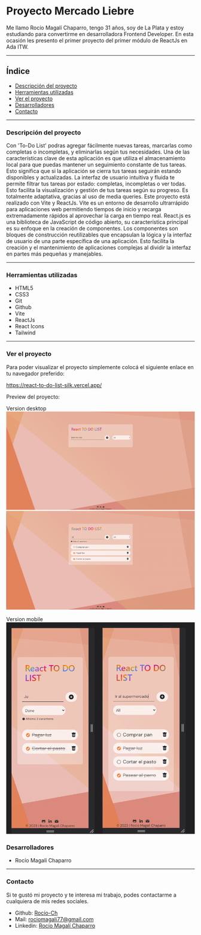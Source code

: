 # Proyecto Mercado Liebre

Me llamo Rocío Magalí Chaparro, tengo 31 años, soy de La Plata y estoy estudiando para convertirme en desarrolladora Frontend Developer. En esta ocasión les presento el primer proyecto del primer módulo de ReactJs en Ada ITW.
***

## Índice

- [Descripción del proyecto](#Descripción-del-proyecto)
- [Herramientas utilizadas](#Herramientas-utilizadas)
- [Ver el proyecto](#ver-el-proyecto)
- [Desarrolladores](#desarrolladores)
- [Contacto](#contacto)

***

### Descripción del proyecto

Con 'To-Do List' podras agregar fácilmente nuevas tareas, marcarlas como completas o incompletas, y eliminarlas según tus necesidades.
Una de las características clave de esta aplicación es que utiliza el almacenamiento local para que puedas mantener un seguimiento constante de tus tareas. Esto significa que si la aplicación se cierra tus tareas seguirán estando disponibles y actualizadas.
La interfaz de usuario intuitiva y fluida te permite filtrar tus tareas por estado: completas, incompletas o ver todas. Esto facilita la visualización y gestión de tus tareas según su progreso. Es totalmente adaptativa, gracias al uso de media queries.
Este proyecto está realizado con Vite y ReactJs. Vite es un entorno de desarrollo ultrarrápido para aplicaciones web permitiendo tiempos de inicio y recarga extremadamente rápidos al aprovechar la carga en tiempo real.
React.js es una biblioteca de JavaScript de código abierto, su característica principal es su enfoque en la creación de componentes. Los componentes son bloques de construcción reutilizables que encapsulan la lógica y la interfaz de usuario de una parte específica de una aplicación. Esto facilita la creación y el mantenimiento de aplicaciones complejas al dividir la interfaz en partes más pequeñas y manejables.


***

### Herramientas utilizadas
- HTML5
- CSS3
- Git
- Github
- Vite
- ReactJs
- React Icons
- Tailwind
***

### Ver el proyecto
Para poder visualizar el proyecto simplemente colocá el siguiente enlace en tu navegador preferido:

https://react-to-do-list-silk.vercel.app/

Preview del proyecto:

Version desktop
![Preview del portfolio](./src/assets/preview-desktop.png)
![Preview del portfolio](./src/assets/preview-desktop2.png)

Version mobile
![Preview del portfolio](./src/assets/preview-mobile.png)

### Desarrolladores

- Rocío Magalí Chaparro



***
### Contacto
Si te gustó mi proyecto y te interesa mi trabajo, podes contactarme a cualquiera de mis redes sociales.

- Github: <a href="https://github.com/Rocio-Ch" name="github">Rocío-Ch</a> 
- Mail: <a href="mailto:rociomagali77@gmail.com" name="mail">rociomagali77@gmail.com</a>
- Linkedin: <a href="https://www.linkedin.com/in/roc%C3%ADo-magal%C3%AD-chaparro-a3530a239/" name="linkedIn">Rocío Magalí Chaparro</a>